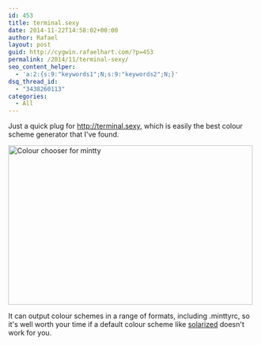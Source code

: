 ```yaml
---
id: 453
title: terminal.sexy
date: 2014-11-22T14:58:02+00:00
author: Rafael
layout: post
guid: http://cygwin.rafaelhart.com/?p=453
permalink: /2014/11/terminal-sexy/
seo_content_helper:
  - 'a:2:{s:9:"keywords1";N;s:9:"keywords2";N;}'
dsq_thread_id:
  - "3438260113"
categories:
  - All
---
```

Just a quick plug for <a title="http://terminal.sexy" href="http://terminal.sexy">http://terminal.sexy</a>, which is easily the best colour scheme generator that I've found.

<a href="https://www.rafaelhart.com/wp-content/uploads/2014/11/terminal.sexy_.png"><img class="size-full wp-image-454 aligncenter" src="https://www.rafaelhart.com/wp-content/uploads/2014/11/terminal.sexy_.png" alt="Colour chooser for mintty" width="494" height="323" /></a>

It can output colour schemes in a range of formats, including .minttyrc, so it's well worth your time if a default colour scheme like <a title="solarized" href="http://ethanschoonover.com/solarized">solarized</a> doesn't work for you.

&nbsp;